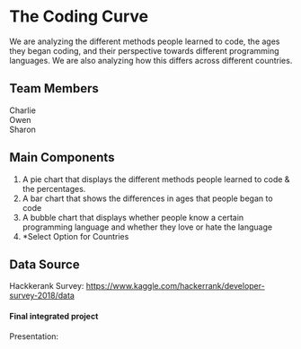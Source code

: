 # The Coding Curve

We are analyzing the different methods people learned to code, the ages they began coding, and their perspective towards different programming languages. 
We are also analyzing how this differs across different countries. 

## Team Members
Charlie  
Owen  
Sharon  

## Main Components
1. A pie chart that displays the different methods people learned to code & the percentages.
2. A bar chart that shows the differences in ages that people began to code
3. A bubble chart that displays whether people know a certain programming language and whether they love or hate the language
4. *Select Option for Countries

## Data Source
Hackkerank Survey: https://www.kaggle.com/hackerrank/developer-survey-2018/data


#### Final integrated project

Presentation: 